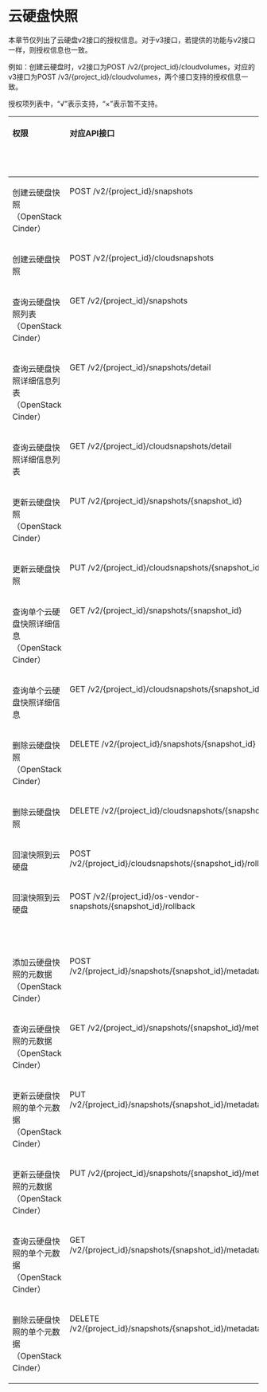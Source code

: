 # 云硬盘快照<a name="evs_04_0027"></a>

本章节仅列出了云硬盘v2接口的授权信息。对于v3接口，若提供的功能与v2接口一样，则授权信息也一致。

例如：创建云硬盘时，v2接口为POST /v2/\{project\_id\}/cloudvolumes，对应的v3接口为POST /v3/\{project\_id\}/cloudvolumes，两个接口支持的授权信息一致。

授权项列表中，“√”表示支持，“×”表示暂不支持。

<a name="table1331719418287"></a>
<table><thead align="left"><tr id="evs_04_0045_row4369184618577"><th class="cellrowborder" valign="top" width="20%" id="mcps1.1.6.1.1"><p id="evs_04_0045_p7361153363616"><a name="evs_04_0045_p7361153363616"></a><a name="evs_04_0045_p7361153363616"></a>权限</p>
</th>
<th class="cellrowborder" valign="top" width="20%" id="mcps1.1.6.1.2"><p id="evs_04_0045_p18361173320367"><a name="evs_04_0045_p18361173320367"></a><a name="evs_04_0045_p18361173320367"></a>对应API接口</p>
</th>
<th class="cellrowborder" valign="top" width="20%" id="mcps1.1.6.1.3"><p id="evs_04_0045_p11361153373612"><a name="evs_04_0045_p11361153373612"></a><a name="evs_04_0045_p11361153373612"></a>授权项（Action）</p>
</th>
<th class="cellrowborder" valign="top" width="20%" id="mcps1.1.6.1.4"><p id="evs_04_0045_p236120333362"><a name="evs_04_0045_p236120333362"></a><a name="evs_04_0045_p236120333362"></a>IAM项目</p>
<p id="evs_04_0045_p113618335369"><a name="evs_04_0045_p113618335369"></a><a name="evs_04_0045_p113618335369"></a>(Project)</p>
</th>
<th class="cellrowborder" valign="top" width="20%" id="mcps1.1.6.1.5"><p id="evs_04_0045_p936163343616"><a name="evs_04_0045_p936163343616"></a><a name="evs_04_0045_p936163343616"></a>企业项目</p>
<p id="evs_04_0045_p19361433133613"><a name="evs_04_0045_p19361433133613"></a><a name="evs_04_0045_p19361433133613"></a>(Enterprise Project)</p>
</th>
</tr>
</thead>
<tbody><tr id="evs_04_0045_row643864695720"><td class="cellrowborder" valign="top" width="20%" headers="mcps1.1.6.1.1 "><p id="evs_04_0045_p10520201618586"><a name="evs_04_0045_p10520201618586"></a><a name="evs_04_0045_p10520201618586"></a>创建云硬盘快照（OpenStack Cinder）</p>
</td>
<td class="cellrowborder" valign="top" width="20%" headers="mcps1.1.6.1.2 "><p id="evs_04_0045_p1281012372010"><a name="evs_04_0045_p1281012372010"></a><a name="evs_04_0045_p1281012372010"></a>POST /v2/{project_id}/snapshots</p>
</td>
<td class="cellrowborder" valign="top" width="20%" headers="mcps1.1.6.1.3 "><p id="evs_04_0045_p7520191613584"><a name="evs_04_0045_p7520191613584"></a><a name="evs_04_0045_p7520191613584"></a>evs:snapshots:create</p>
<p id="evs_04_0045_p752061675812"><a name="evs_04_0045_p752061675812"></a><a name="evs_04_0045_p752061675812"></a>evs:volumes:get</p>
</td>
<td class="cellrowborder" valign="top" width="20%" headers="mcps1.1.6.1.4 "><p id="evs_04_0045_p1733116814374"><a name="evs_04_0045_p1733116814374"></a><a name="evs_04_0045_p1733116814374"></a>√</p>
</td>
<td class="cellrowborder" valign="top" width="20%" headers="mcps1.1.6.1.5 "><p id="evs_04_0045_p53311184373"><a name="evs_04_0045_p53311184373"></a><a name="evs_04_0045_p53311184373"></a>×</p>
</td>
</tr>
<tr id="evs_04_0045_row1075585012810"><td class="cellrowborder" valign="top" width="20%" headers="mcps1.1.6.1.1 "><p id="evs_04_0045_p174195720280"><a name="evs_04_0045_p174195720280"></a><a name="evs_04_0045_p174195720280"></a>创建云硬盘快照</p>
</td>
<td class="cellrowborder" valign="top" width="20%" headers="mcps1.1.6.1.2 "><p id="evs_04_0045_p3810163718016"><a name="evs_04_0045_p3810163718016"></a><a name="evs_04_0045_p3810163718016"></a>POST /v2/{project_id}/cloudsnapshots</p>
</td>
<td class="cellrowborder" valign="top" width="20%" headers="mcps1.1.6.1.3 "><p id="evs_04_0045_p9741105720285"><a name="evs_04_0045_p9741105720285"></a><a name="evs_04_0045_p9741105720285"></a>evs:snapshots:create</p>
</td>
<td class="cellrowborder" valign="top" width="20%" headers="mcps1.1.6.1.4 "><p id="evs_04_0045_p262961918515"><a name="evs_04_0045_p262961918515"></a><a name="evs_04_0045_p262961918515"></a>√</p>
</td>
<td class="cellrowborder" valign="top" width="20%" headers="mcps1.1.6.1.5 "><p id="evs_04_0045_p66291019135115"><a name="evs_04_0045_p66291019135115"></a><a name="evs_04_0045_p66291019135115"></a>√</p>
</td>
</tr>
<tr id="evs_04_0045_row134461346195715"><td class="cellrowborder" valign="top" width="20%" headers="mcps1.1.6.1.1 "><p id="evs_04_0045_p186113213712"><a name="evs_04_0045_p186113213712"></a><a name="evs_04_0045_p186113213712"></a>查询云硬盘快照列表（OpenStack Cinder）</p>
</td>
<td class="cellrowborder" valign="top" width="20%" headers="mcps1.1.6.1.2 "><p id="evs_04_0045_p781073714013"><a name="evs_04_0045_p781073714013"></a><a name="evs_04_0045_p781073714013"></a>GET /v2/{project_id}/snapshots</p>
</td>
<td class="cellrowborder" valign="top" width="20%" headers="mcps1.1.6.1.3 "><p id="evs_04_0045_p2520191615588"><a name="evs_04_0045_p2520191615588"></a><a name="evs_04_0045_p2520191615588"></a>evs:snapshots:list</p>
</td>
<td class="cellrowborder" valign="top" width="20%" headers="mcps1.1.6.1.4 "><p id="evs_04_0045_p6533121015373"><a name="evs_04_0045_p6533121015373"></a><a name="evs_04_0045_p6533121015373"></a>√</p>
</td>
<td class="cellrowborder" valign="top" width="20%" headers="mcps1.1.6.1.5 "><p id="evs_04_0045_p4533201016377"><a name="evs_04_0045_p4533201016377"></a><a name="evs_04_0045_p4533201016377"></a>×</p>
</td>
</tr>
<tr id="evs_04_0045_row54658465572"><td class="cellrowborder" valign="top" width="20%" headers="mcps1.1.6.1.1 "><p id="evs_04_0045_p157141752374"><a name="evs_04_0045_p157141752374"></a><a name="evs_04_0045_p157141752374"></a>查询云硬盘快照详细信息列表（OpenStack Cinder）</p>
</td>
<td class="cellrowborder" valign="top" width="20%" headers="mcps1.1.6.1.2 "><p id="evs_04_0045_p48116371606"><a name="evs_04_0045_p48116371606"></a><a name="evs_04_0045_p48116371606"></a>GET /v2/{project_id}/snapshots/detail</p>
</td>
<td class="cellrowborder" valign="top" width="20%" headers="mcps1.1.6.1.3 "><p id="evs_04_0045_p19520181617589"><a name="evs_04_0045_p19520181617589"></a><a name="evs_04_0045_p19520181617589"></a>evs:snapshots:list</p>
</td>
<td class="cellrowborder" valign="top" width="20%" headers="mcps1.1.6.1.4 "><p id="evs_04_0045_p12697121116376"><a name="evs_04_0045_p12697121116376"></a><a name="evs_04_0045_p12697121116376"></a>√</p>
</td>
<td class="cellrowborder" valign="top" width="20%" headers="mcps1.1.6.1.5 "><p id="evs_04_0045_p12697131118371"><a name="evs_04_0045_p12697131118371"></a><a name="evs_04_0045_p12697131118371"></a>×</p>
</td>
</tr>
<tr id="evs_04_0045_row1756178123012"><td class="cellrowborder" valign="top" width="20%" headers="mcps1.1.6.1.1 "><p id="evs_04_0045_p85004141305"><a name="evs_04_0045_p85004141305"></a><a name="evs_04_0045_p85004141305"></a>查询云硬盘快照详细信息列表</p>
</td>
<td class="cellrowborder" valign="top" width="20%" headers="mcps1.1.6.1.2 "><p id="evs_04_0045_p712412471206"><a name="evs_04_0045_p712412471206"></a><a name="evs_04_0045_p712412471206"></a>GET /v2/{project_id}/cloudsnapshots/detail</p>
</td>
<td class="cellrowborder" valign="top" width="20%" headers="mcps1.1.6.1.3 "><p id="evs_04_0045_p7500614183020"><a name="evs_04_0045_p7500614183020"></a><a name="evs_04_0045_p7500614183020"></a>evs:snapshots:list</p>
</td>
<td class="cellrowborder" valign="top" width="20%" headers="mcps1.1.6.1.4 "><p id="evs_04_0045_p1955315235514"><a name="evs_04_0045_p1955315235514"></a><a name="evs_04_0045_p1955315235514"></a>√</p>
</td>
<td class="cellrowborder" valign="top" width="20%" headers="mcps1.1.6.1.5 "><p id="evs_04_0045_p255322313516"><a name="evs_04_0045_p255322313516"></a><a name="evs_04_0045_p255322313516"></a>√</p>
</td>
</tr>
<tr id="evs_04_0045_row10475194695719"><td class="cellrowborder" valign="top" width="20%" headers="mcps1.1.6.1.1 "><p id="evs_04_0045_p8520916115814"><a name="evs_04_0045_p8520916115814"></a><a name="evs_04_0045_p8520916115814"></a>更新云硬盘快照（OpenStack Cinder）</p>
</td>
<td class="cellrowborder" valign="top" width="20%" headers="mcps1.1.6.1.2 "><p id="evs_04_0045_p131247471501"><a name="evs_04_0045_p131247471501"></a><a name="evs_04_0045_p131247471501"></a>PUT /v2/{project_id}/snapshots/{snapshot_id}</p>
</td>
<td class="cellrowborder" valign="top" width="20%" headers="mcps1.1.6.1.3 "><p id="evs_04_0045_p1252071613582"><a name="evs_04_0045_p1252071613582"></a><a name="evs_04_0045_p1252071613582"></a>evs:snapshots:update</p>
<p id="evs_04_0045_p205082024154519"><a name="evs_04_0045_p205082024154519"></a><a name="evs_04_0045_p205082024154519"></a>evs:snapshots:get</p>
</td>
<td class="cellrowborder" valign="top" width="20%" headers="mcps1.1.6.1.4 "><p id="evs_04_0045_p26721922153716"><a name="evs_04_0045_p26721922153716"></a><a name="evs_04_0045_p26721922153716"></a>√</p>
</td>
<td class="cellrowborder" valign="top" width="20%" headers="mcps1.1.6.1.5 "><p id="evs_04_0045_p10672222113715"><a name="evs_04_0045_p10672222113715"></a><a name="evs_04_0045_p10672222113715"></a>×</p>
</td>
</tr>
<tr id="evs_04_0045_row179161013314"><td class="cellrowborder" valign="top" width="20%" headers="mcps1.1.6.1.1 "><p id="evs_04_0045_p8988101983119"><a name="evs_04_0045_p8988101983119"></a><a name="evs_04_0045_p8988101983119"></a>更新云硬盘快照</p>
</td>
<td class="cellrowborder" valign="top" width="20%" headers="mcps1.1.6.1.2 "><p id="evs_04_0045_p212413471506"><a name="evs_04_0045_p212413471506"></a><a name="evs_04_0045_p212413471506"></a>PUT /v2/{project_id}/cloudsnapshots/{snapshot_id}</p>
</td>
<td class="cellrowborder" valign="top" width="20%" headers="mcps1.1.6.1.3 "><p id="evs_04_0045_p99887198315"><a name="evs_04_0045_p99887198315"></a><a name="evs_04_0045_p99887198315"></a>evs:snapshots:update</p>
</td>
<td class="cellrowborder" valign="top" width="20%" headers="mcps1.1.6.1.4 "><p id="evs_04_0045_p9577172575113"><a name="evs_04_0045_p9577172575113"></a><a name="evs_04_0045_p9577172575113"></a>√</p>
</td>
<td class="cellrowborder" valign="top" width="20%" headers="mcps1.1.6.1.5 "><p id="evs_04_0045_p10577142585118"><a name="evs_04_0045_p10577142585118"></a><a name="evs_04_0045_p10577142585118"></a>√</p>
</td>
</tr>
<tr id="evs_04_0045_row1217231317314"><td class="cellrowborder" valign="top" width="20%" headers="mcps1.1.6.1.1 "><p id="evs_04_0045_p91887436313"><a name="evs_04_0045_p91887436313"></a><a name="evs_04_0045_p91887436313"></a>查询单个云硬盘快照详细信息（OpenStack Cinder）</p>
<p id="evs_04_0045_p41881643193114"><a name="evs_04_0045_p41881643193114"></a><a name="evs_04_0045_p41881643193114"></a></p>
</td>
<td class="cellrowborder" valign="top" width="20%" headers="mcps1.1.6.1.2 "><p id="evs_04_0045_p1212564718015"><a name="evs_04_0045_p1212564718015"></a><a name="evs_04_0045_p1212564718015"></a>GET /v2/{project_id}/snapshots/{snapshot_id}</p>
</td>
<td class="cellrowborder" valign="top" width="20%" headers="mcps1.1.6.1.3 "><p id="evs_04_0045_p15188194319319"><a name="evs_04_0045_p15188194319319"></a><a name="evs_04_0045_p15188194319319"></a>evs:snapshots:get</p>
<p id="evs_04_0045_p151886434311"><a name="evs_04_0045_p151886434311"></a><a name="evs_04_0045_p151886434311"></a></p>
</td>
<td class="cellrowborder" valign="top" width="20%" headers="mcps1.1.6.1.4 "><p id="evs_04_0045_p9692182511371"><a name="evs_04_0045_p9692182511371"></a><a name="evs_04_0045_p9692182511371"></a>√</p>
</td>
<td class="cellrowborder" valign="top" width="20%" headers="mcps1.1.6.1.5 "><p id="evs_04_0045_p1769211255377"><a name="evs_04_0045_p1769211255377"></a><a name="evs_04_0045_p1769211255377"></a>×</p>
</td>
</tr>
<tr id="evs_04_0045_row1412410163210"><td class="cellrowborder" valign="top" width="20%" headers="mcps1.1.6.1.1 "><p id="evs_04_0045_p87211922103217"><a name="evs_04_0045_p87211922103217"></a><a name="evs_04_0045_p87211922103217"></a>查询单个云硬盘快照详细信息</p>
<p id="evs_04_0045_p107216223328"><a name="evs_04_0045_p107216223328"></a><a name="evs_04_0045_p107216223328"></a></p>
</td>
<td class="cellrowborder" valign="top" width="20%" headers="mcps1.1.6.1.2 "><p id="evs_04_0045_p15894195210018"><a name="evs_04_0045_p15894195210018"></a><a name="evs_04_0045_p15894195210018"></a>GET /v2/{project_id}/cloudsnapshots/{snapshot_id}</p>
</td>
<td class="cellrowborder" valign="top" width="20%" headers="mcps1.1.6.1.3 "><p id="evs_04_0045_p147211522103211"><a name="evs_04_0045_p147211522103211"></a><a name="evs_04_0045_p147211522103211"></a>evs:snapshots:get</p>
<p id="evs_04_0045_p10721722143211"><a name="evs_04_0045_p10721722143211"></a><a name="evs_04_0045_p10721722143211"></a></p>
</td>
<td class="cellrowborder" valign="top" width="20%" headers="mcps1.1.6.1.4 "><p id="evs_04_0045_p1523328165114"><a name="evs_04_0045_p1523328165114"></a><a name="evs_04_0045_p1523328165114"></a>√</p>
</td>
<td class="cellrowborder" valign="top" width="20%" headers="mcps1.1.6.1.5 "><p id="evs_04_0045_p1723152815512"><a name="evs_04_0045_p1723152815512"></a><a name="evs_04_0045_p1723152815512"></a>√</p>
</td>
</tr>
<tr id="evs_04_0045_row1448414645716"><td class="cellrowborder" valign="top" width="20%" headers="mcps1.1.6.1.1 "><p id="evs_04_0045_p568112919919"><a name="evs_04_0045_p568112919919"></a><a name="evs_04_0045_p568112919919"></a>删除云硬盘快照（OpenStack Cinder）</p>
</td>
<td class="cellrowborder" valign="top" width="20%" headers="mcps1.1.6.1.2 "><p id="evs_04_0045_p1489465219014"><a name="evs_04_0045_p1489465219014"></a><a name="evs_04_0045_p1489465219014"></a>DELETE /v2/{project_id}/snapshots/{snapshot_id}</p>
</td>
<td class="cellrowborder" valign="top" width="20%" headers="mcps1.1.6.1.3 "><p id="evs_04_0045_p15520161665817"><a name="evs_04_0045_p15520161665817"></a><a name="evs_04_0045_p15520161665817"></a>evs:snapshots:delete</p>
<p id="evs_04_0045_p331517388456"><a name="evs_04_0045_p331517388456"></a><a name="evs_04_0045_p331517388456"></a>evs:snapshots:get</p>
<p id="evs_04_0045_p47022010154218"><a name="evs_04_0045_p47022010154218"></a><a name="evs_04_0045_p47022010154218"></a>evs:volumes:get</p>
</td>
<td class="cellrowborder" valign="top" width="20%" headers="mcps1.1.6.1.4 "><p id="evs_04_0045_p0488128143718"><a name="evs_04_0045_p0488128143718"></a><a name="evs_04_0045_p0488128143718"></a>√</p>
</td>
<td class="cellrowborder" valign="top" width="20%" headers="mcps1.1.6.1.5 "><p id="evs_04_0045_p1048832863714"><a name="evs_04_0045_p1048832863714"></a><a name="evs_04_0045_p1048832863714"></a>×</p>
</td>
</tr>
<tr id="evs_04_0045_row413170183313"><td class="cellrowborder" valign="top" width="20%" headers="mcps1.1.6.1.1 "><p id="evs_04_0045_p6277117193320"><a name="evs_04_0045_p6277117193320"></a><a name="evs_04_0045_p6277117193320"></a>删除云硬盘快照</p>
</td>
<td class="cellrowborder" valign="top" width="20%" headers="mcps1.1.6.1.2 "><p id="evs_04_0045_p178950520013"><a name="evs_04_0045_p178950520013"></a><a name="evs_04_0045_p178950520013"></a>DELETE /v2/{project_id}/cloudsnapshots/{snapshot_id}</p>
</td>
<td class="cellrowborder" valign="top" width="20%" headers="mcps1.1.6.1.3 "><p id="evs_04_0045_p32777710334"><a name="evs_04_0045_p32777710334"></a><a name="evs_04_0045_p32777710334"></a>evs:snapshots:delete</p>
</td>
<td class="cellrowborder" valign="top" width="20%" headers="mcps1.1.6.1.4 "><p id="evs_04_0045_p9469930195111"><a name="evs_04_0045_p9469930195111"></a><a name="evs_04_0045_p9469930195111"></a>√</p>
</td>
<td class="cellrowborder" valign="top" width="20%" headers="mcps1.1.6.1.5 "><p id="evs_04_0045_p8469030205118"><a name="evs_04_0045_p8469030205118"></a><a name="evs_04_0045_p8469030205118"></a>√</p>
</td>
</tr>
<tr id="evs_04_0045_row20204195133019"><td class="cellrowborder" valign="top" width="20%" headers="mcps1.1.6.1.1 "><p id="evs_04_0045_p620517518308"><a name="evs_04_0045_p620517518308"></a><a name="evs_04_0045_p620517518308"></a>回滚快照到云硬盘</p>
</td>
<td class="cellrowborder" valign="top" width="20%" headers="mcps1.1.6.1.2 "><p id="evs_04_0045_p1489518521303"><a name="evs_04_0045_p1489518521303"></a><a name="evs_04_0045_p1489518521303"></a>POST /v2/{project_id}/cloudsnapshots/{snapshot_id}/rollback</p>
</td>
<td class="cellrowborder" valign="top" width="20%" headers="mcps1.1.6.1.3 "><p id="evs_04_0045_p1520575163020"><a name="evs_04_0045_p1520575163020"></a><a name="evs_04_0045_p1520575163020"></a>evs:snapshots:rollback</p>
</td>
<td class="cellrowborder" valign="top" width="20%" headers="mcps1.1.6.1.4 "><p id="evs_04_0045_p1775583118519"><a name="evs_04_0045_p1775583118519"></a><a name="evs_04_0045_p1775583118519"></a>√</p>
</td>
<td class="cellrowborder" valign="top" width="20%" headers="mcps1.1.6.1.5 "><p id="evs_04_0045_p19755143120516"><a name="evs_04_0045_p19755143120516"></a><a name="evs_04_0045_p19755143120516"></a>√</p>
</td>
</tr>
<tr id="evs_04_0045_row58726167563"><td class="cellrowborder" valign="top" width="20%" headers="mcps1.1.6.1.1 "><p id="evs_04_0045_p187291614567"><a name="evs_04_0045_p187291614567"></a><a name="evs_04_0045_p187291614567"></a>回滚快照到云硬盘</p>
</td>
<td class="cellrowborder" valign="top" width="20%" headers="mcps1.1.6.1.2 "><p id="evs_04_0045_p85810014112"><a name="evs_04_0045_p85810014112"></a><a name="evs_04_0045_p85810014112"></a>POST /v2/{project_id}/os-vendor-snapshots/{snapshot_id}/rollback</p>
</td>
<td class="cellrowborder" valign="top" width="20%" headers="mcps1.1.6.1.3 "><p id="evs_04_0045_p16872216165614"><a name="evs_04_0045_p16872216165614"></a><a name="evs_04_0045_p16872216165614"></a>evs:snapshots:rollback</p>
<p id="evs_04_0045_p1595325820190"><a name="evs_04_0045_p1595325820190"></a><a name="evs_04_0045_p1595325820190"></a>evs:snapshots:get</p>
<p id="evs_04_0045_p12953115891911"><a name="evs_04_0045_p12953115891911"></a><a name="evs_04_0045_p12953115891911"></a>evs:volumes:get</p>
</td>
<td class="cellrowborder" valign="top" width="20%" headers="mcps1.1.6.1.4 "><p id="evs_04_0045_p8233532193720"><a name="evs_04_0045_p8233532193720"></a><a name="evs_04_0045_p8233532193720"></a>√</p>
</td>
<td class="cellrowborder" valign="top" width="20%" headers="mcps1.1.6.1.5 "><p id="evs_04_0045_p623318328379"><a name="evs_04_0045_p623318328379"></a><a name="evs_04_0045_p623318328379"></a>×</p>
</td>
</tr>
<tr id="evs_04_0045_row91013379418"><td class="cellrowborder" valign="top" width="20%" headers="mcps1.1.6.1.1 "><p id="evs_04_0045_p1710183715412"><a name="evs_04_0045_p1710183715412"></a><a name="evs_04_0045_p1710183715412"></a>添加云硬盘快照的元数据（OpenStack Cinder）</p>
</td>
<td class="cellrowborder" valign="top" width="20%" headers="mcps1.1.6.1.2 "><p id="evs_04_0045_p135811201912"><a name="evs_04_0045_p135811201912"></a><a name="evs_04_0045_p135811201912"></a>POST /v2/{project_id}/snapshots/{snapshot_id}/metadata</p>
</td>
<td class="cellrowborder" valign="top" width="20%" headers="mcps1.1.6.1.3 "><p id="evs_04_0045_p1598051014513"><a name="evs_04_0045_p1598051014513"></a><a name="evs_04_0045_p1598051014513"></a>evs:snapshots:update</p>
<p id="evs_04_0045_p29801110185114"><a name="evs_04_0045_p29801110185114"></a><a name="evs_04_0045_p29801110185114"></a>evs:snapshots:get</p>
</td>
<td class="cellrowborder" valign="top" width="20%" headers="mcps1.1.6.1.4 "><p id="evs_04_0045_p1757393483719"><a name="evs_04_0045_p1757393483719"></a><a name="evs_04_0045_p1757393483719"></a>√</p>
</td>
<td class="cellrowborder" valign="top" width="20%" headers="mcps1.1.6.1.5 "><p id="evs_04_0045_p10573534203712"><a name="evs_04_0045_p10573534203712"></a><a name="evs_04_0045_p10573534203712"></a>×</p>
</td>
</tr>
<tr id="evs_04_0045_row13111337154116"><td class="cellrowborder" valign="top" width="20%" headers="mcps1.1.6.1.1 "><p id="evs_04_0045_p611337134115"><a name="evs_04_0045_p611337134115"></a><a name="evs_04_0045_p611337134115"></a>查询云硬盘快照的元数据（OpenStack Cinder）</p>
</td>
<td class="cellrowborder" valign="top" width="20%" headers="mcps1.1.6.1.2 "><p id="evs_04_0045_p2581202110"><a name="evs_04_0045_p2581202110"></a><a name="evs_04_0045_p2581202110"></a>GET /v2/{project_id}/snapshots/{snapshot_id}/metadata</p>
</td>
<td class="cellrowborder" valign="top" width="20%" headers="mcps1.1.6.1.3 "><p id="evs_04_0045_p9114377416"><a name="evs_04_0045_p9114377416"></a><a name="evs_04_0045_p9114377416"></a>evs:snapshots:get</p>
</td>
<td class="cellrowborder" valign="top" width="20%" headers="mcps1.1.6.1.4 "><p id="evs_04_0045_p8594153716379"><a name="evs_04_0045_p8594153716379"></a><a name="evs_04_0045_p8594153716379"></a>√</p>
</td>
<td class="cellrowborder" valign="top" width="20%" headers="mcps1.1.6.1.5 "><p id="evs_04_0045_p1959413377373"><a name="evs_04_0045_p1959413377373"></a><a name="evs_04_0045_p1959413377373"></a>×</p>
</td>
</tr>
<tr id="evs_04_0045_row51112374412"><td class="cellrowborder" valign="top" width="20%" headers="mcps1.1.6.1.1 "><p id="evs_04_0045_p141163744111"><a name="evs_04_0045_p141163744111"></a><a name="evs_04_0045_p141163744111"></a>更新云硬盘快照的单个元数据（OpenStack Cinder）</p>
</td>
<td class="cellrowborder" valign="top" width="20%" headers="mcps1.1.6.1.2 "><p id="evs_04_0045_p13582709115"><a name="evs_04_0045_p13582709115"></a><a name="evs_04_0045_p13582709115"></a>PUT /v2/{project_id}/snapshots/{snapshot_id}/metadata/{key}</p>
</td>
<td class="cellrowborder" valign="top" width="20%" headers="mcps1.1.6.1.3 "><p id="evs_04_0045_p73171640105213"><a name="evs_04_0045_p73171640105213"></a><a name="evs_04_0045_p73171640105213"></a>evs:snapshots:update</p>
<p id="evs_04_0045_p103171640135212"><a name="evs_04_0045_p103171640135212"></a><a name="evs_04_0045_p103171640135212"></a>evs:snapshots:get</p>
</td>
<td class="cellrowborder" valign="top" width="20%" headers="mcps1.1.6.1.4 "><p id="evs_04_0045_p12226540123717"><a name="evs_04_0045_p12226540123717"></a><a name="evs_04_0045_p12226540123717"></a>√</p>
</td>
<td class="cellrowborder" valign="top" width="20%" headers="mcps1.1.6.1.5 "><p id="evs_04_0045_p17226104073719"><a name="evs_04_0045_p17226104073719"></a><a name="evs_04_0045_p17226104073719"></a>×</p>
</td>
</tr>
<tr id="evs_04_0045_row6170194616411"><td class="cellrowborder" valign="top" width="20%" headers="mcps1.1.6.1.1 "><p id="evs_04_0045_p6170184618415"><a name="evs_04_0045_p6170184618415"></a><a name="evs_04_0045_p6170184618415"></a>更新云硬盘快照的元数据（OpenStack Cinder）</p>
</td>
<td class="cellrowborder" valign="top" width="20%" headers="mcps1.1.6.1.2 "><p id="evs_04_0045_p63151161010"><a name="evs_04_0045_p63151161010"></a><a name="evs_04_0045_p63151161010"></a>PUT /v2/{project_id}/snapshots/{snapshot_id}/metadata</p>
</td>
<td class="cellrowborder" valign="top" width="20%" headers="mcps1.1.6.1.3 "><p id="evs_04_0045_p7745125617523"><a name="evs_04_0045_p7745125617523"></a><a name="evs_04_0045_p7745125617523"></a>evs:snapshots:update</p>
<p id="evs_04_0045_p12745145635214"><a name="evs_04_0045_p12745145635214"></a><a name="evs_04_0045_p12745145635214"></a>evs:snapshots:get</p>
</td>
<td class="cellrowborder" valign="top" width="20%" headers="mcps1.1.6.1.4 "><p id="evs_04_0045_p4298144412379"><a name="evs_04_0045_p4298144412379"></a><a name="evs_04_0045_p4298144412379"></a>√</p>
</td>
<td class="cellrowborder" valign="top" width="20%" headers="mcps1.1.6.1.5 "><p id="evs_04_0045_p9298134416370"><a name="evs_04_0045_p9298134416370"></a><a name="evs_04_0045_p9298134416370"></a>×</p>
</td>
</tr>
<tr id="evs_04_0045_row141711046124116"><td class="cellrowborder" valign="top" width="20%" headers="mcps1.1.6.1.1 "><p id="evs_04_0045_p117174617418"><a name="evs_04_0045_p117174617418"></a><a name="evs_04_0045_p117174617418"></a>查询云硬盘快照的单个元数据（OpenStack Cinder）</p>
</td>
<td class="cellrowborder" valign="top" width="20%" headers="mcps1.1.6.1.2 "><p id="evs_04_0045_p53151362011"><a name="evs_04_0045_p53151362011"></a><a name="evs_04_0045_p53151362011"></a>GET /v2/{project_id}/snapshots/{snapshot_id}/metadata/{key}</p>
</td>
<td class="cellrowborder" valign="top" width="20%" headers="mcps1.1.6.1.3 "><p id="evs_04_0045_p0875142255313"><a name="evs_04_0045_p0875142255313"></a><a name="evs_04_0045_p0875142255313"></a>evs:snapshots:get</p>
</td>
<td class="cellrowborder" valign="top" width="20%" headers="mcps1.1.6.1.4 "><p id="evs_04_0045_p19280174612378"><a name="evs_04_0045_p19280174612378"></a><a name="evs_04_0045_p19280174612378"></a>√</p>
</td>
<td class="cellrowborder" valign="top" width="20%" headers="mcps1.1.6.1.5 "><p id="evs_04_0045_p02801746193714"><a name="evs_04_0045_p02801746193714"></a><a name="evs_04_0045_p02801746193714"></a>×</p>
</td>
</tr>
<tr id="evs_04_0045_row71711846104113"><td class="cellrowborder" valign="top" width="20%" headers="mcps1.1.6.1.1 "><p id="evs_04_0045_p3172164611411"><a name="evs_04_0045_p3172164611411"></a><a name="evs_04_0045_p3172164611411"></a>删除云硬盘快照的单个元数据（OpenStack Cinder）</p>
</td>
<td class="cellrowborder" valign="top" width="20%" headers="mcps1.1.6.1.2 "><p id="evs_04_0045_p1631517615113"><a name="evs_04_0045_p1631517615113"></a><a name="evs_04_0045_p1631517615113"></a>DELETE /v2/{project_id}/snapshots/{snapshot_id}/metadata/{key}</p>
</td>
<td class="cellrowborder" valign="top" width="20%" headers="mcps1.1.6.1.3 "><p id="evs_04_0045_p87548350536"><a name="evs_04_0045_p87548350536"></a><a name="evs_04_0045_p87548350536"></a>evs:snapshots:delete</p>
<p id="evs_04_0045_p7754835105310"><a name="evs_04_0045_p7754835105310"></a><a name="evs_04_0045_p7754835105310"></a>evs:snapshots:get</p>
</td>
<td class="cellrowborder" valign="top" width="20%" headers="mcps1.1.6.1.4 "><p id="evs_04_0045_p357544917378"><a name="evs_04_0045_p357544917378"></a><a name="evs_04_0045_p357544917378"></a>√</p>
</td>
<td class="cellrowborder" valign="top" width="20%" headers="mcps1.1.6.1.5 "><p id="evs_04_0045_p3575649113710"><a name="evs_04_0045_p3575649113710"></a><a name="evs_04_0045_p3575649113710"></a>×</p>
</td>
</tr>
</tbody>
</table>

